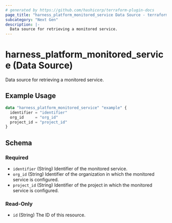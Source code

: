 ```yaml
---
# generated by https://github.com/hashicorp/terraform-plugin-docs
page_title: "harness_platform_monitored_service Data Source - terraform-provider-harness"
subcategory: "Next Gen"
description: |-
  Data source for retrieving a monitored service.
---
```


# harness_platform_monitored_service (Data Source)

Data source for retrieving a monitored service.

## Example Usage

```terraform
data "harness_platform_monitored_service" "example" {
  identifier = "identifier"
  org_id     = "org_id"
  project_id = "project_id"
}
```

<!-- schema generated by tfplugindocs -->
## Schema

### Required

- `identifier` (String) Identifier of the monitored service.
- `org_id` (String) Identifier of the organization in which the monitored service is configured.
- `project_id` (String) Identifier of the project in which the monitored service is configured.

### Read-Only

- `id` (String) The ID of this resource.

